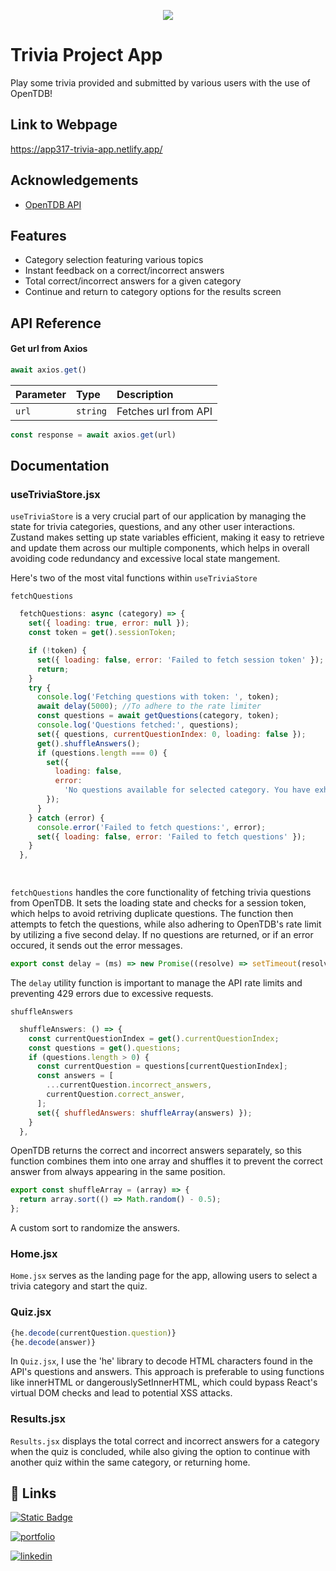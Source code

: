 <p align="center">
 <img src="https://opentdb.com/images/logo.png">
</p>


# Trivia Project App

Play some trivia provided and submitted by various users with the use of OpenTDB!

## Link to Webpage

https://app317-trivia-app.netlify.app/

## Acknowledgements

 - [OpenTDB API](https://awesomeopensource.com/project/elangosundar/awesome-README-templates)



## Features

- Category selection featuring various topics
- Instant feedback on a correct/incorrect answers
- Total correct/incorrect answers for a given category
- Continue and return to category options for the results screen



## API Reference

#### Get url from Axios

```javascript
await axios.get()
```

| Parameter | Type     | Description                |
| :-------- | :------- | :------------------------- |
| `url` | `string` |  Fetches url from API |

```javascript 
const response = await axios.get(url)
```
## Documentation
### useTriviaStore.jsx
`useTriviaStore` is a very crucial part of our application by managing the state for trivia categories, questions, and any other user interactions. Zustand makes setting up state variables efficient, making it easy to retrieve and update them across our multiple components, which helps in overall avoiding code redundancy and excessive local state mangement. 

Here's two of the most vital functions within `useTriviaStore`

`fetchQuestions`
```javascript
  fetchQuestions: async (category) => {
    set({ loading: true, error: null });
    const token = get().sessionToken;

    if (!token) {
      set({ loading: false, error: 'Failed to fetch session token' });
      return;
    }
    try {
      console.log('Fetching questions with token: ', token);
      await delay(5000); //To adhere to the rate limiter
      const questions = await getQuestions(category, token);
      console.log('Questions fetched:', questions);
      set({ questions, currentQuestionIndex: 0, loading: false });
      get().shuffleAnswers();
      if (questions.length === 0) {
        set({
          loading: false,
          error:
            'No questions available for selected category. You have exhausted all questions or your session has expired.',
        });
      }
    } catch (error) {
      console.error('Failed to fetch questions:', error);
      set({ loading: false, error: 'Failed to fetch questions' });
    }
  },

 
```
`fetchQuestions` handles the core functionality of fetching trivia questions from OpenTDB. It sets the loading state and checks for a session token, which helps to avoid retriving duplicate questions. The function then attempts to fetch the questions, while also adhering to OpenTDB's rate limit by utilizing a five second delay. If no questions are returned, or if an error occured, it sends out the error messages.
```javascript
export const delay = (ms) => new Promise((resolve) => setTimeout(resolve, ms));
``` 
The `delay` utility function is important to manage the API rate limits and preventing 429 errors due to excessive requests.

`shuffleAnswers`
```javascript
  shuffleAnswers: () => {
    const currentQuestionIndex = get().currentQuestionIndex;
    const questions = get().questions;
    if (questions.length > 0) {
      const currentQuestion = questions[currentQuestionIndex];
      const answers = [
        ...currentQuestion.incorrect_answers,
        currentQuestion.correct_answer,
      ];
      set({ shuffledAnswers: shuffleArray(answers) });
    }
  },
```
OpenTDB returns the correct and incorrect answers separately, so this function combines them into one array and shuffles it to prevent the correct answer from always appearing in the same position.

```javascript
export const shuffleArray = (array) => {
  return array.sort(() => Math.random() - 0.5);
};
``` 
A custom sort to randomize the answers.

### Home.jsx
`Home.jsx` serves as the landing page for the app, allowing users to select a trivia category and start the quiz.

### Quiz.jsx
 ```javascript
 {he.decode(currentQuestion.question)}
 {he.decode(answer)}
 ```
In `Quiz.jsx`, I use the 'he' library to decode HTML characters found in the API's questions and answers. This approach is preferable to using functions like innerHTML or dangerouslySetInnerHTML, which could bypass React's virtual DOM checks and lead to potential XSS attacks.

### Results.jsx
`Results.jsx` displays the total correct and incorrect answers for a category when the quiz is concluded, while also giving the option to continue with another quiz within the same category, or returning home.
## 🔗 Links
[![Static Badge](https://img.shields.io/badge/Trivia_Project-61DBFB?style=for-the-badge&logo=react&labelColor=black)](https://app317-trivia-app.netlify.app/)

[![portfolio](https://img.shields.io/badge/my_portfolio-000?style=for-the-badge&logo=ko-fi&logoColor=white)](https://app317-portfolio.netlify.app/)

[![linkedin](https://img.shields.io/badge/linkedin-0A66C2?style=for-the-badge&logo=linkedin&logoColor=white)](https://www.linkedin.com/in/anthony-muniz-bueno-644648215/)






